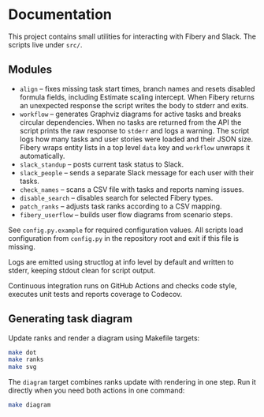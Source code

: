 # Documentation

This project contains small utilities for interacting with Fibery and Slack. The scripts live under `src/`.

## Modules
- `align` – fixes missing task start times, branch names and resets disabled formula fields, including Estimate scaling intercept. When Fibery returns an unexpected response the script writes the body to stderr and exits.
- `workflow` – generates Graphviz diagrams for active tasks and breaks circular dependencies. When no tasks are returned from the API the script prints the raw response to ``stderr`` and logs a warning. The script logs how many tasks and user stories were loaded and their JSON size. Fibery wraps entity lists in a top level ``data`` key and `workflow` unwraps it automatically.
- `slack_standup` – posts current task status to Slack.
- `slack_people` – sends a separate Slack message for each user with their tasks.
- `check_names` – scans a CSV file with tasks and reports naming issues.
- `disable_search` – disables search for selected Fibery types.
- `patch_ranks` – adjusts task ranks according to a CSV mapping.
- `fibery_userflow` – builds user flow diagrams from scenario steps.

See `config.py.example` for required configuration values.
All scripts load configuration from `config.py` in the repository root and exit if this file is missing.

Logs are emitted using structlog at info level by default and written to
stderr, keeping stdout clean for script output.

Continuous integration runs on GitHub Actions and checks code style,
executes unit tests and reports coverage to Codecov.

## Generating task diagram

Update ranks and render a diagram using Makefile targets:

```bash
make dot
make ranks
make svg
```
The `diagram` target combines ranks update with rendering in one step.
Run it directly when you need both actions in one command:

```bash
make diagram
```
